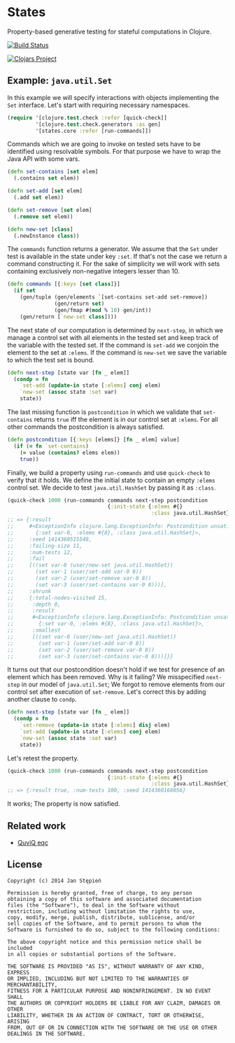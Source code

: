 # States

Property-based generative testing for stateful computations in Clojure.

[![Build Status](https://travis-ci.org/jstepien/states.svg)](https://travis-ci.org/jstepien/states)

[![Clojars Project](http://clojars.org/states/latest-version.svg)](http://clojars.org/states)

## Example: `java.util.Set`

In this example we will specify interactions with objects implementing the `Set`
interface.
Let's start with requiring necessary namespaces.

```clojure
(require '[clojure.test.check :refer [quick-check]]
         '[clojure.test.check.generators :as gen]
         '[states.core :refer [run-commands]])
```

Commands which we are going to invoke on tested sets have to be identified using
resolvable symbols.
For that purpose we have to wrap the Java API with some vars.

```clojure
(defn set-contains [set elem]
  (.contains set elem))

(defn set-add [set elem]
  (.add set elem))

(defn set-remove [set elem]
  (.remove set elem))

(defn new-set [class]
  (.newInstance class))
```

The `commands` function returns a generator.
We assume that the `Set` under test is available in the state under key `:set`.
If that's not the case we return a command constructing it.
For the sake of simplicity we will work with sets containing exclusively
non-negative integers lesser than 10.

```clojure
(defn commands [{:keys [set class]}]
  (if set
    (gen/tuple (gen/elements `[set-contains set-add set-remove])
               (gen/return set)
               (gen/fmap #(mod % 10) gen/int))
    (gen/return [`new-set class])))
```

The next state of our computation is determined by `next-step`, in which we
manage a control set with all elements in the tested set and keep track of the
variable with the tested set.
If the command is `set-add` we conjoin the element to the set at `:elems`.
If the command is `new-set` we save the variable to which the test set is bound.

```clojure
(defn next-step [state var [fn _ elem]]
  (condp = fn
    `set-add (update-in state [:elems] conj elem)
    `new-set (assoc state :set var)
    state))
```

The last missing function is `postcondition` in which we validate that
`set-contains` returns `true` iff the element is in our control set at `:elems`.
For all other commands the postcondition is always satisfied.

```clojure
(defn postcondition [{:keys [elems]} [fn _ elem] value]
  (if (= fn `set-contains)
    (= value (contains? elems elem))
    true))
```

Finally, we build a property using `run-commands` and use `quick-check` to
verify that it holds.
We define the initial state to contain an empty `:elems` control set.
We decide to test `java.util.HashSet` by passing it as `:class`.

```clojure
(quick-check 1000 (run-commands commands next-step postcondition
                                {:init-state {:elems #{}
                                              :class java.util.HashSet}}))
;; => {:result
;;     #<ExceptionInfo clojure.lang.ExceptionInfo: Postcondition unsatisfied
;;       {:set var-0, :elems #{8}, :class java.util.HashSet}>,
;;     :seed 1414360515548,
;;     :failing-size 11,
;;     :num-tests 12,
;;     :fail
;;     [((set var-0 (user/new-set java.util.HashSet))
;;       (set var-1 (user/set-add var-0 8))
;;       (set var-2 (user/set-remove var-0 8))
;;       (set var-3 (user/set-contains var-0 8)))],
;;     :shrunk
;;     {:total-nodes-visited 15,
;;      :depth 0,
;;      :result
;;      #<ExceptionInfo clojure.lang.ExceptionInfo: Postcondition unsatisfied
;;        {:set var-0, :elems #{8}, :class java.util.HashSet}>,
;;      :smallest
;;      [((set var-0 (user/new-set java.util.HashSet))
;;        (set var-1 (user/set-add var-0 8))
;;        (set var-2 (user/set-remove var-0 8))
;;        (set var-3 (user/set-contains var-0 8)))]}}
```

It turns out that our postcondition doesn't hold if we test for presence of an
element which has been removed.
Why is it failing?
We misspecified `next-step` in our model of `java.util.Set`;
We forgot to remove elements from our control set after execution of
`set-remove`.
Let's correct this by adding another clause to `condp`.

```clojure
(defn next-step [state var [fn _ elem]]
  (condp = fn
    `set-remove (update-in state [:elems] disj elem)
    `set-add (update-in state [:elems] conj elem)
    `new-set (assoc state :set var)
    state))
```

Let's retest the property.

```clojure
(quick-check 1000 (run-commands commands next-step postcondition
                                {:init-state {:elems #{}
                                              :class java.util.HashSet}}))
;; => {:result true, :num-tests 100, :seed 1414360168056}
```

It works; The property is now satisfied.

## Related work

  - [QuviQ eqc](http://www.quviq.com/)

## License

    Copyright (c) 2014 Jan Stępień

    Permission is hereby granted, free of charge, to any person
    obtaining a copy of this software and associated documentation
    files (the "Software"), to deal in the Software without
    restriction, including without limitation the rights to use,
    copy, modify, merge, publish, distribute, sublicense, and/or
    sell copies of the Software, and to permit persons to whom the
    Software is furnished to do so, subject to the following conditions:

    The above copyright notice and this permission notice shall be included
    in all copies or substantial portions of the Software.

    THE SOFTWARE IS PROVIDED "AS IS", WITHOUT WARRANTY OF ANY KIND, EXPRESS
    OR IMPLIED, INCLUDING BUT NOT LIMITED TO THE WARRANTIES OF MERCHANTABILITY,
    FITNESS FOR A PARTICULAR PURPOSE AND NONINFRINGEMENT. IN NO EVENT SHALL
    THE AUTHORS OR COPYRIGHT HOLDERS BE LIABLE FOR ANY CLAIM, DAMAGES OR OTHER
    LIABILITY, WHETHER IN AN ACTION OF CONTRACT, TORT OR OTHERWISE, ARISING
    FROM, OUT OF OR IN CONNECTION WITH THE SOFTWARE OR THE USE OR OTHER
    DEALINGS IN THE SOFTWARE.
